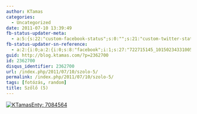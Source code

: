 ```yaml
---
author: KTamas
categories:
  - Uncategorized
date: 2011-07-10 13:39:49
fb-status-updater-meta:
  - a:5:{s:22:"custom-facebook-status";s:0:"";s:21:"custom-twitter-status";s:0:"";s:7:"fb-push";s:1:"1";s:7:"tw-push";s:1:"1";s:4:"push";s:1:"1";}
fb-status-updater-sn-reference:
  - a:2:{i:0;a:2:{i:0;s:8:"facebook";i:1;s:27:"722715145_10150234331005146";}i:1;a:2:{i:0;s:7:"twitter";i:1;s:17:"90022423646306304";}}
guid: http://blog.ktamas.com/?p=2362700
id: 2362700
disqus_identifier: 2362700
url: /index.php/2011/07/10/szolo-5/
permalink: /index.php/2011/07/10/szolo-5/
tags: [fotózás, random]
title: Szőlő (5)
---
```


[<img src="http://img3.indafoto.hu/7/1/37531_a003d3c58568435ab3c440f97f1e953e/12325949_9f64e5d9d71c47fbdee506caa4548692_m.jpg" title="KTamasEnty: 7084564" alt="KTamasEnty: 7084564" border="0" />](http://indafoto.hu/ktamasenty/image/12325949-9f64e5d9/276039 "KTamasEnty: 7084564")
